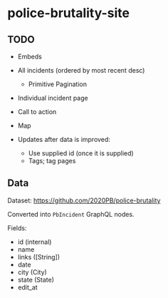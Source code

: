 # police-brutality-site

## TODO

- Embeds
- All incidents (ordered by most recent desc)
  - Primitive Pagination
- Individual incident page
- Call to action
- Map

- Updates after data is improved:
  - Use supplied id (once it is supplied)
  - Tags; tag pages

## Data

Dataset: https://github.com/2020PB/police-brutality

Converted into `PbIncident` GraphQL nodes.

Fields:
- id (internal)
- name
- links ([String])
- date
- city (City)
- state (State)
- edit_at
